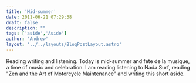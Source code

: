 ```yaml
---
title: 'Mid-summer'
date: 2011-06-21 07:29:38
draft: false
description: ""
tags: ['aside','Aside']
author: 'Andrew'
layout: '../../layouts/BlogPostLayout.astro'
---
```


Reading writing and listening. Today is mid-summer and fete de la musique, a time of music and celebration. I am reading listening to Nada Surf, reading "Zen and the Art of Motorcycle Maintenance" and writing this short aside.
